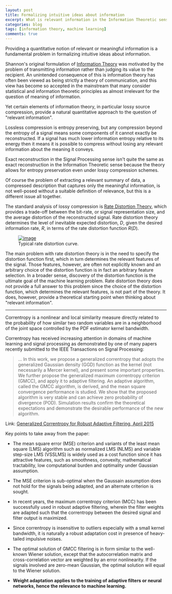 ```yaml
---
layout: post
title: Formalizing intuitive ideas about information
excerpt: What is relevant information in the Information Theoretic sense?
categories: blog
tags: [information theory, machine learning]
comments: true
---
```


Providing a quantitative notion of relevant or meaningful information is a fundamental problem in formalizing intuitive ideas about information.

Shannon's original formulation of [Information Theory](https://en.wikipedia.org/wiki/Information_theory) was motivated by the problem of transmitting information rather than judging its value to the recipient.  An unintended consequence of this is information theory has often been viewed as being strictly a theory of communication, and this view has become so accepted in the mainstream that many consider statistical and information theoretic principles as almost irrelevant for the question of meaning of information.

Yet certain elements of information theory, in particular lossy source compression, provide a natural quantitative approach to the question of "relevant information".

Lossless compression is entropy preserving, but any compression beyond the entropy of a signal means some components of it cannot exactly be reconstructed.  If a signal has much lower information entropy relative to its energy then it means it is possible to compress without losing any relevant information about the meaning it conveys.

Exact reconstruction in the Signal Processing sense isn't quite the same as exact reconstruction in the Information Theoretic sense because the theory allows for entropy preservation even under lossy compression schemes.

Of course the problem of extracting a relevant summary of data, a compressed description that captures only the meaningful information, is not well-posed without a suitable definition of relevance, but this is a different issue all together.

The standard analysis of lossy compression is [Rate Distortion Theory](https://en.wikipedia.org/wiki/Rate%E2%80%93distortion_theory), which provides a trade-off between the bit-rate, or signal representation size, and the average distortion of the reconstructed signal. Rate distortion theory determines the level of inevitable expected distortion, $D$, given the desired information rate, $R$, in terms of the rate distortion function $R(D)$.

<figure class="half">
	<a href="http://www.data-compression.com/ratedist.gif"> <img src="http://www.data-compression.com/ratedist.gif" alt="image"></a>
	<figcaption> Typical rate distortion curve. </figcaption>
</figure>


The main problem with rate distortion theory is in the need to specify the distortion function first, which in turn determines the relevant features of the signal. Those features, however, are often not explicitly known and an arbitrary choice of the distortion function is in fact an arbitrary feature selection.  In a broader sense, discovery of the distortion function is the ultimate goal of the machine learning problem.  Rate distortion theory does not provide a full answer to this problem since the choice of the distortion function, which determines the relevant features, is not part of the theory. It does, however, provide a theoretical starting point when thinking about "relevant information".




--------------------

Correntropy is a nonlinear and local similarity measure directly related to the probability of how similar two random variables are in a neighborhood of the joint space controlled by the PDF estimator kernel bandwidth.

Correntropy has received increasing attention in domains of machine learning and signal processing as demonstrated by one of many papers recently submitted to the IEEE Transactions on Signal Processing:

> ... In this work, we propose a generalized correntropy that adopts the generalized Gaussian density (GGD) function as the kernel (not necessarily a Mercer kernel), and present some important properties. We further propose the generalized maximum correntropy criterion (GMCC), and apply it to adaptive filtering. An adaptive algorithm, called the GMCC algorithm, is derived, and the mean square convergence performance is studied. We show that the proposed algorithm is very stable and can achieve zero probability of divergence (POD). Simulation results confirm the theoretical expectations and demonstrate the desirable performance of the new algorithm. 

Link: [Generalized Correntropy for Robust Adaptive Filtering, April 2015](http://arxiv.org/abs/1504.02931)

Key points to take away from the paper:




* The mean square error (MSE) criterion and variants of the least mean square (LMS) algorithm such as normalized LMS (NLMS) and variable step-size LMS (VSSLMS)  is widely used as a cost function since it has attractive features, such as smoothness, convexity, mathematical tractability, low computational burden and optimality under Gaussian assumption.

* The MSE criterion is sub-optimal when the Gaussain assumption does not hold for the signals being adapted, and an alternate criterion is sought.

* In recent years, the maximum correntropy criterion (MCC) has been successfully used in robust adaptive filtering, wherein the filter weights are adapted such that the correntropy between the desired signal and filter output is maximized.

* Since correntropy is insensitive to outliers especially with a small kernel bandwidth,  it is naturally a robust adaptation cost in presence of heavy-tailed impulsive noises.

* The optimal solution of GMCC filtering is in form similar to the well-known Wiener solution, except that the autocorrelation matrix and cross-correlation vector are weighted by an error nonlinearity. If the signals involved are zero-mean Gaussian, the optimal solution will equal to the Wiener solution.

* **Weight adaptation applies to the training of adaptive filters or neural networks, hence the relevance to machine learning.**